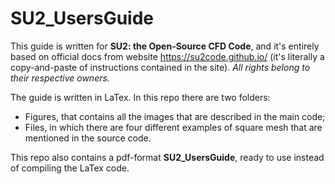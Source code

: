 # SU2_UsersGuide

This guide is written for **SU2: the Open-Source CFD Code**, and it's entirely based on official docs from website https://su2code.github.io/ (it's literally a copy-and-paste of instructions contained in the site). 
*All rights belong to their respective owners.*

The guide is written in LaTex. In this repo there are two folders: 
- Figures, that contains all the images that are described in the main code;
- Files, in which there are four different examples of square mesh that are mentioned in the source code.

This repo also contains a pdf-format **SU2_UsersGuide**, ready to use instead of compiling the LaTex code.
